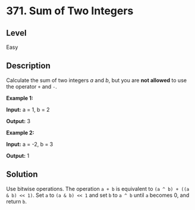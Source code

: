 # 371. Sum of Two Integers
## Level
Easy

## Description
Calculate the sum of two integers *a* and *b*, but you are **not allowed** to use the operator `+` and `-`.

**Example 1:**

**Input:** a = 1, b = 2

**Output:** 3

**Example 2:**

**Input:** a = -2, b = 3

**Output:** 1

## Solution
Use bitwise operations. The operation `a + b` is equivalent to `(a ^ b) + ((a & b) << 1)`. Set `a` to `(a & b) << 1` and set `b` to `a ^ b` until `a` becomes 0, and return `b`.
